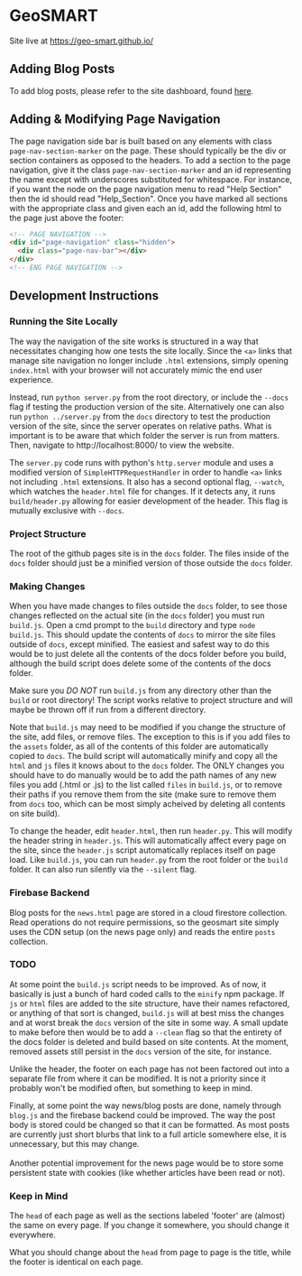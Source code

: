 # GeoSMART

Site live at https://geo-smart.github.io/

## Adding Blog Posts

To add blog posts, please refer to the site dashboard, found [here](https://github.com/geo-smart/site-dashboard).

## Adding & Modifying Page Navigation

The page navigation side bar is built based on any elements with class `page-nav-section-marker` on the page. These should typically be the div or section containers as opposed to the headers. To add a section to the page navigation, give it the class `page-nav-section-marker` and an id representing the name except with underscores substituted for whitespace. For instance, if you want the node on the page navigation menu to read "Help Section" then the id should read "Help_Section". Once you have marked all sections with the appropriate class and given each an id, add the following html to the page just above the footer:

```html
<!-- PAGE NAVIGATION -->
<div id="page-navigation" class="hidden">
  <div class="page-nav-bar"></div>
</div>
<!-- ENG PAGE NAVIGATION -->
```

## Development Instructions

### Running the Site Locally

The way the navigation of the site works is structured in a way that necessitates changing how one tests the site locally. Since the `<a>` links that manage site navigation no longer include `.html` extensions, simply opening `index.html` with your browser will not accurately mimic the end user experience.

Instead, run `python server.py` from the root directory, or include the `--docs` flag if testing the production version of the site. Alternatively one can also run `python ../server.py` from the `docs` directory to test the production version of the site, since the server operates on relative paths. What is important is to be aware that which folder the server is run from matters. Then, navigate to http://localhost:8000/ to view the website.

The `server.py` code runs with python's `http.server` module and uses a modified version of `SimpleHTTPRequestHandler` in order to handle `<a>` links not including `.html` extensions. It also has a second optional flag, `--watch`, which watches the `header.html` file for changes. If it detects any, it runs `build/header.py` allowing for easier development of the header. This flag is mutually exclusive with `--docs`.

### Project Structure

The root of the github pages site is in the `docs` folder. The files inside of the `docs` folder should just be a minified version of those outside the `docs` folder.

### Making Changes

When you have made changes to files outside the `docs` folder, to see those changes reflected on the actual site (in the `docs` folder) you must run `build.js`. Open a cmd prompt to the `build` directory and type `node build.js`. This should update the contents of `docs` to mirror the site files outside of `docs`, except minified. The easiest and safest way to do this would be to just delete all the contents of the docs folder before you build, although the build script does delete some of the contents of the docs folder.

Make sure you *DO NOT* run `build.js` from any directory other than the `build` or root directory! The script works relative to project structure and will maybe be thrown off if run from a different directory.

Note that `build.js` may need to be modified if you change the structure of the site, add files, or remove files. The exception to this is if you add files to the `assets` folder, as all of the contents of this folder are automatically copied to `docs`. The build script will automatically minify and copy all the `html` and `js` files it knows about to the  `docs` folder. The ONLY changes you should have to do manually would be to add the path names of any new files you add (.html or .js) to the list called `files` in `build.js`, or to remove their paths if you remove them from the site (make sure to remove them from `docs` too, which can be most simply acheived by deleting all contents on site build).

To change the header, edit `header.html`, then run `header.py`. This will modify the header string in `header.js`. This will automatically affect every page on the site, since the `header.js` script automatically replaces itself on page load. Like `build.js`, you can run `header.py` from the root folder or the `build` folder. It can also run silently via the `--silent` flag.

### Firebase Backend

Blog posts for the `news.html` page are stored in a cloud firestore collection. Read operations do not require permissions, so the geosmart site simply uses the CDN setup (on the news page only) and reads the entire `posts` collection. 

### TODO

At some point the `build.js` script needs to be improved. As of now, it basically is just a bunch of hard coded calls to the `minify` npm package. If `js` or `html` files are added to the site structure, have their names refactored, or anything of that sort is changed, `build.js` will at best miss the changes and at worst break the `docs` version of the site in some way. A small update to make before then would be to add a `--clean` flag so that the entirety of the docs folder is deleted and build based on site contents. At the moment, removed assets still persist in the `docs` version of the site, for instance.

Unlike the header, the footer on each page has not been factored out into a separate file from where it can be modified. It is not a priority since it probably won't be modified often, but something to keep in mind.

Finally, at some point the way news/blog posts are done, namely through `blog.js` and the firebase backend could be improved. The way the post body is stored could be changed so that it can be formatted. As most posts are currently just short blurbs that link to a full article somewhere else, it is unnecessary, but this may change.
<br><br>
Another potential improvement for the news page would be to store some persistent state with cookies (like whether articles have been read or not).

### Keep in Mind

The `head` of each page as well as the sections labeled 'footer' are (almost) the same on every page. If you change it somewhere, you should change it everywhere.

What you should change about the `head` from page to page is the title, while the footer is identical on each page.